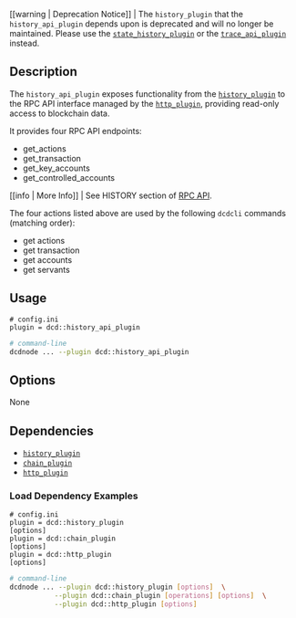 [[warning | Deprecation Notice]]
| The `history_plugin` that the `history_api_plugin` depends upon is deprecated and will no longer be maintained. Please use the [`state_history_plugin`](../state_history_plugin/index.md) or the [`trace_api_plugin`](../trace_api_plugin/index.md) instead.

## Description

The `history_api_plugin` exposes functionality from the [`history_plugin`](../history_plugin/index.md) to the RPC API interface managed by the [`http_plugin`](../http_plugin/index.md), providing read-only access to blockchain data.

It provides four RPC API endpoints:

* get_actions
* get_transaction
* get_key_accounts
* get_controlled_accounts

[[info | More Info]]
| See HISTORY section of [RPC API](https://developers.eos.io/dcd-dcdnode/reference).

The four actions listed above are used by the following `dcdcli` commands (matching order):

* get actions
* get transaction
* get accounts
* get servants

## Usage

```console
# config.ini
plugin = dcd::history_api_plugin
```
```sh
# command-line
dcdnode ... --plugin dcd::history_api_plugin
```

## Options

None

## Dependencies

* [`history_plugin`](../history_plugin/index.md)
* [`chain_plugin`](../chain_plugin/index.md)
* [`http_plugin`](../http_plugin/index.md)

### Load Dependency Examples

```console
# config.ini
plugin = dcd::history_plugin
[options]
plugin = dcd::chain_plugin
[options]
plugin = dcd::http_plugin
[options]
```
```sh
# command-line
dcdnode ... --plugin dcd::history_plugin [options]  \
           --plugin dcd::chain_plugin [operations] [options]  \
           --plugin dcd::http_plugin [options]
```
